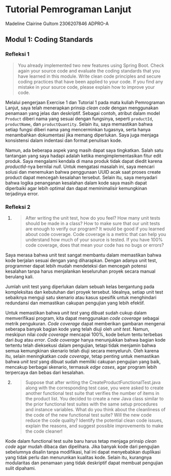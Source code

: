 # Tutorial Pemrograman Lanjut
Madeline Clairine Gultom
2306207846
ADPRO-A

## Modul 1: Coding Standards
### Refleksi 1
> You already implemented two new features using Spring Boot. Check again your source code and evaluate the coding standards that you have learned in this module. Write clean code principles and secure coding practices that have been applied to your code.  If you find any mistake in your source code, please explain how to improve your code.

Melalui pengerjaan Exercise 1 dan Tutorial 1 pada mata kuliah Pemrograman Lanjut, saya telah menerapkan prinsip _clean code_ dengan menggunakan penamaan yang jelas dan deskriptif. Sebagai contoh, atribut dalam model `Product` diberi nama yang sesuai dengan fungsinya, seperti `productId`, `productName`, dan `productQuantity`. Selain itu, saya memastikan bahwa setiap fungsi diberi nama yang mencerminkan tugasnya, serta hanya menambahkan dokumentasi jika memang diperlukan. Saya juga menjaga konsistensi dalam indentasi dan format penulisan kode.

Namun, ada beberapa aspek yang masih dapat saya tingkatkan. Salah satu tantangan yang saya hadapi adalah ketika mengimplementasikan fitur edit produk. Saya mengalami kendala di mana produk tidak dapat diedit karena _productId_-nya bernilai _null_. Untuk mengatasi masalah ini, saya mencari solusi dan menemukan bahwa penggunaan UUID acak saat proses create product dapat mencegah kesalahan tersebut. Selain itu, saya menyadari bahwa logika penanganan kesalahan dalam kode saya masih dapat diperbaiki agar lebih optimal dan dapat meminimalisir kemungkinan terjadinya error.

### Refleksi 2
1. > After writing the unit test, how do you feel? How many unit tests should be made in a class? How to make sure that our unit tests are enough to verify our program? It would be good if you learned about code coverage. Code coverage is a metric that can help you understand how much of your source is tested. If you have 100% code coverage, does that mean your code has no bugs or errors?

Saya merasa bahwa unit test sangat membantu dalam memastikan bahwa kode berjalan sesuai dengan yang diharapkan. Dengan adanya unit test, programmer dapat lebih mudah mendeteksi dan mencegah potensi kesalahan tanpa harus menjalankan keseluruhan proyek secara manual berulang kali.

Jumlah unit test yang diperlukan dalam sebuah kelas bergantung pada kompleksitas dan kebutuhan dari proyek tersebut. Idealnya, setiap unit test sebaiknya menguji satu skenario atau kasus spesifik untuk menghindari redundansi dan memastikan cakupan pengujian yang lebih efektif.

Untuk memastikan bahwa *unit test* yang dibuat sudah cukup dalam memverifikasi program, kita dapat menggunakan *code coverage* sebagai metrik pengukuran. *Code coverage* dapat memberikan gambaran mengenai seberapa banyak bagian kode yang telah diuji oleh *unit test*. Namun, meskipun nilai *code coverage* mencapai 100%, kode belum tentu terbebas dari *bug* atau *error*. *Code coverage* hanya menunjukkan bahwa bagian kode tertentu telah dieksekusi dalam pengujian, tetapi tidak menjamin bahwa semua kemungkinan skenario telah diuji secara menyeluruh. Oleh karena itu, selain meningkatkan *code coverage*, tetap penting untuk memastikan bahwa *unit test* yang dibuat sudah memiliki cakupan pengujian yang baik, mencakup berbagai skenario, termasuk *edge cases*, agar program lebih terpercaya dan bebas dari kesalahan.

2. > Suppose that after writing the CreateProductFunctionalTest.java along with the corresponding test case, you were asked to create another functional test suite that verifies the number of items in the product list. You decided to create a new Java class similar to the prior functional test suites with the same setup procedures and instance variables.
   What do you think about the cleanliness of the code of the new functional test suite? Will the new code reduce the code quality? Identify the potential clean code issues, explain the reasons, and suggest possible improvements to make the code cleaner!

Kode dalam functional test suite baru harus tetap menjaga prinsip *clean code* agar mudah dibaca dan dipelihara. Jika banyak kode dari pengujian sebelumnya disalin tanpa modifikasi, hal ini dapat menyebabkan duplikasi yang tidak perlu dan menurunkan kualitas kode. Selain itu, kurangnya modularitas dan penamaan yang tidak deskriptif dapat membuat pengujian sulit dipahami.
